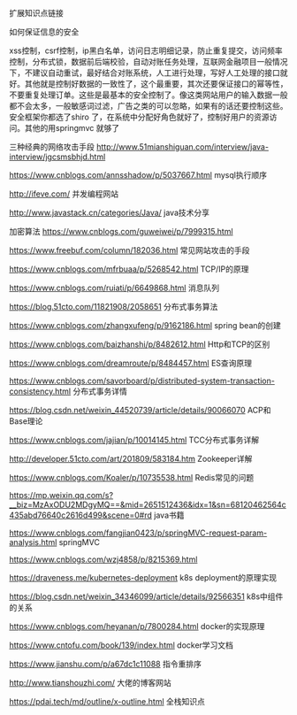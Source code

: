 扩展知识点链接

如何保证信息的安全

  xss控制，csrf控制，ip黑白名单，访问日志明细记录，防止重复提交，访问频率控制，分布式锁，数据前后端校验，自动对账任务处理，互联网金融项目一般情况下，不建议自动重试，最好结合对账系统，人工进行处理，写好人工处理的接口就好。其他就是控制好数据的一致性了，这个最重要，其次还要保证接口的幂等性，不要重复处理订单。这些是最基本的安全控制了。像这类网站用户的输入数据一般都不会太多，一般敏感词过滤，广告之类的可以忽略，如果有的话还要控制这些。安全框架你都选了shiro 了，在系统中分配好角色就好了，控制好用户的资源访问。其他的用springmvc 就够了

三种经典的网络攻击手段 http://www.51mianshiguan.com/interview/java-interview/jgcsmsbhjd.html

https://www.cnblogs.com/annsshadow/p/5037667.html mysql执行顺序

http://ifeve.com/  并发编程网站

http://www.javastack.cn/categories/Java/  java技术分享

加密算法 https://www.cnblogs.com/guweiwei/p/7999315.html

https://www.freebuf.com/column/182036.html 常见网站攻击的手段

https://www.cnblogs.com/mfrbuaa/p/5268542.html  TCP/IP的原理

https://www.cnblogs.com/ruiati/p/6649868.html 消息队列

https://blog.51cto.com/11821908/2058651  分布式事务算法

https://www.cnblogs.com/zhangxufeng/p/9162186.html  spring bean的创建

https://www.cnblogs.com/baizhanshi/p/8482612.html  Http和TCP的区别

https://www.cnblogs.com/dreamroute/p/8484457.html  ES查询原理

https://www.cnblogs.com/savorboard/p/distributed-system-transaction-consistency.html  分布式事务详情

https://blog.csdn.net/weixin_44520739/article/details/90066070  ACP和Base理论

https://www.cnblogs.com/jajian/p/10014145.html TCC分布式事务详解

http://developer.51cto.com/art/201809/583184.htm Zookeeper详解

https://www.cnblogs.com/Koaler/p/10735538.html  Redis常见的问题

https://mp.weixin.qq.com/s?__biz=MzAxODU2MDgyMQ==&mid=2651512436&idx=1&sn=68120462564c435abd76640c2616d499&scene=0#rd   java书籍

https://www.cnblogs.com/fangjian0423/p/springMVC-request-param-analysis.html springMVC

https://www.cnblogs.com/wzj4858/p/8215369.html

https://draveness.me/kubernetes-deployment   k8s deployment的原理实现

https://blog.csdn.net/weixin_34346099/article/details/92566351   k8s中组件的关系

https://www.cnblogs.com/heyanan/p/7800284.html  docker的实现原理

https://www.cntofu.com/book/139/index.html  docker学习文档

https://www.jianshu.com/p/a67dc1c11088  指令重排序



http://www.tianshouzhi.com/ 大佬的博客网站

https://pdai.tech/md/outline/x-outline.html 全栈知识点